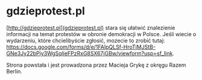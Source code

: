 # gdzieprotest.pl

[http://gdzieprotest.pl](gdzieprotest.pl) stara się ułatwić znalezienie informacji na temat protestów w obronie demokracji w Polsce. Jeśli wiecie o wydarzeniu, które chcielibyście zgłosić, mozecie to zrobić tutaj: https://docs.google.com/forms/d/e/1FAIpQLSf-HroTjMJStB-GNe3Jy22bPiy3WgSqlieFPzRxG8SX67jGBw/viewform?usp=sf_link.

Strona powstała i jest prowadzona przez Macieja Grykę z okręgu Razem Berlin.